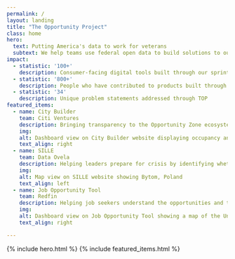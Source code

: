 ```yaml
---
permalink: /
layout: landing
title: "The Opportunity Project"
class: home
hero:
  text: Putting America's data to work for veterans
  subtext: We help teams use federal open data to build solutions to our nation’s toughest challenges
impact:
  - statistic: '100+'
    description: Consumer-facing digital tools built through our sprints since 2016
  - statistic: '800+'
    description: People who have contributed to products built through TOP
  - statistic: '34'
    description: Unique problem statements addressed through TOP
featured_items:
  - name: City Builder
    team: Citi Ventures
    description: Bringing transparency to the Opportunity Zone ecosystem for private investors, fund managers, wealth managers, and municipalities
    img:
    alt: Dashboard view on City Builder website displaying occupancy and land use statistics next to a map of several outlined city blocks
    text_align: right
  - name: SILLE
    team: Data Ovela
    description: Helping leaders prepare for crisis by identifying whether local infrastrature is at risk of catastrophic failure
    img:
    alt: Map view on SILLE website showing Bytom, Poland
    text_align: left
  - name: Job Opportunity Tool
    team: Redfin
    description: Helping job seekers understand the opportunities and tradeoffs when deciding where to relocate
    img:
    alt: Dashboard view on Job Opportunity Tool showing a map of the United States and colored circles indicating the total number and concentration of web developers in geographic areas across the country
    text_align: right

---
```

{% include hero.html %}
{% include featured_items.html %}
